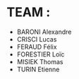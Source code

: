 # TEAM :
- BARONI Alexandre
-	CRISCI Lucas
-	FERAUD Félix
-	FORESTIER Loïc
-	MISIEK Thomas
-	TURIN Etienne
